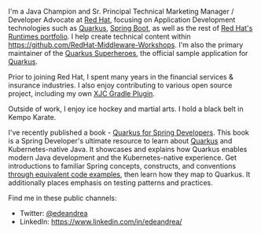 I'm a Java Champion and Sr. Principal Technical Marketing Manager / Developer Advocate at [Red Hat](https://www.redhat.com), focusing on Application Development technologies such as [Quarkus](https://quarkus.io), [Spring Boot](https://spring.io/projects/spring-boot), as well as the rest of [Red Hat's Runtimes portfolio](https://www.redhat.com/en/products/runtimes). I help create technical content within https://github.com/RedHat-Middleware-Workshops. I'm also the primary maintainer of the [Quarkus Superheroes](https://github.com/quarkusio/quarkus-super-heroes), the official sample application for [Quarkus](https://github.com/quarkusio/quarkus).

Prior to joining Red Hat, I spent many years in the financial services & insurance industries. I also enjoy contributing to various open source project, including my own [XJC Gradle Plugin](https://github.com/edeandrea/xjc-generation-gradle-plugin).

Outside of work, I enjoy ice hockey and martial arts. I hold a black belt in Kempo Karate.

I've recently published a book - [Quarkus for Spring Developers](https://red.ht/quarkus-spring-devs). This book is a Spring Developer's ultimate resource to learn about [Quarkus](https://quarkus.io) and Kubernetes-native Java. It showcases and explains how Quarkus enables modern Java development and the Kubernetes-native experience. Get introductions to familiar Spring concepts, constructs, and conventions [through equivalent code examples](https://github.com/quarkus-for-spring-developers/examples), then learn how they map to Quarkus. It additionally places emphasis on testing patterns and practices.

Find me in these public channels:
- Twitter: [@edeandrea](https://twitter.com/edeandrea)
- LinkedIn: https://www.linkedin.com/in/edeandrea/
